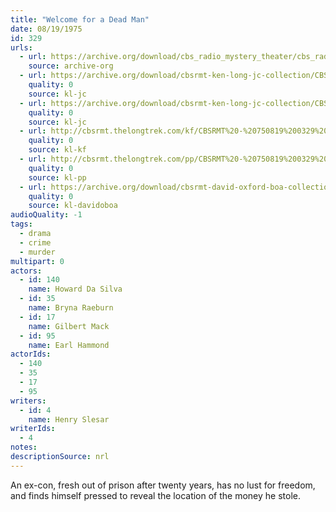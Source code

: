 ```yaml
---
title: "Welcome for a Dead Man"
date: 08/19/1975
id: 329
urls: 
  - url: https://archive.org/download/cbs_radio_mystery_theater/cbs_radio_mystery_theater-0301-0350.zip/cbs_radio_mystery_theater-0301-0350%2Fcbsrmt_0329_welcome_for_a_dead_man.mp3
    source: archive-org
  - url: https://archive.org/download/cbsrmt-ken-long-jc-collection/CBSRMT - 750819 0329 Welcome For A Dead Man vbr kb_jc.mp3
    quality: 0
    source: kl-jc
  - url: https://archive.org/download/cbsrmt-ken-long-jc-collection/CBSRMT - 750819 0329 Welcome For A Dead Man vbr oz_jc.mp3
    quality: 0
    source: kl-jc
  - url: http://cbsrmt.thelongtrek.com/kf/CBSRMT%20-%20750819%200329%20Welcome%20For%20A%20Dead%20Man_kf.mp3
    quality: 0
    source: kl-kf
  - url: http://cbsrmt.thelongtrek.com/pp/CBSRMT%20-%20750819%200329%20Welcome%20for%20a%20Dead%20Man_pp.mp3
    quality: 0
    source: kl-pp
  - url: https://archive.org/download/cbsrmt-david-oxford-boa-collection/CBSRMT-750819-0329-Welcome-for-a-Dead-Man-(64-44)_kf-{BoA}.mp3
    quality: 0
    source: kl-davidoboa
audioQuality: -1
tags: 
  - drama
  - crime
  - murder
multipart: 0
actors:  
  - id: 140
    name: Howard Da Silva  
  - id: 35
    name: Bryna Raeburn  
  - id: 17
    name: Gilbert Mack  
  - id: 95
    name: Earl Hammond
actorIds:  
  - 140  
  - 35  
  - 17  
  - 95
writers:  
  - id: 4
    name: Henry Slesar
writerIds:  
  - 4
notes: 
descriptionSource: nrl
---
```

An ex-con, fresh out of prison after twenty years, has no lust for freedom, and finds himself pressed to reveal the location of the money he stole.